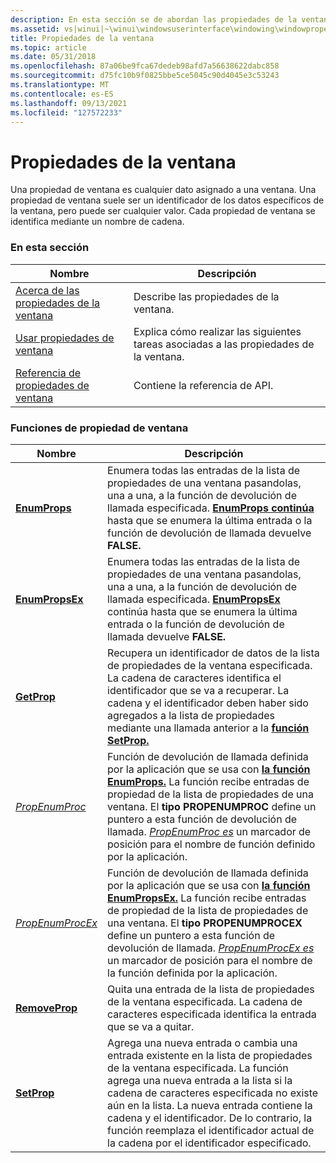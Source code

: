 ```yaml
---
description: En esta sección se de abordan las propiedades de la ventana. Una propiedad de ventana es cualquier dato asignado a una ventana.
ms.assetid: vs|winui|~\winui\windowsuserinterface\windowing\windowproperties.htm
title: Propiedades de la ventana
ms.topic: article
ms.date: 05/31/2018
ms.openlocfilehash: 87a06be9fca67dedeb98afd7a56638622dabc858
ms.sourcegitcommit: d75fc10b9f0825bbe5ce5045c90d4045e3c53243
ms.translationtype: MT
ms.contentlocale: es-ES
ms.lasthandoff: 09/13/2021
ms.locfileid: "127572233"
---
```

# <a name="window-properties"></a>Propiedades de la ventana

Una propiedad de ventana es cualquier dato asignado a una ventana. Una propiedad de ventana suele ser un identificador de los datos específicos de la ventana, pero puede ser cualquier valor. Cada propiedad de ventana se identifica mediante un nombre de cadena.

### <a name="in-this-section"></a>En esta sección



| Nombre                                                       | Descripción                                                                               |
|------------------------------------------------------------|-------------------------------------------------------------------------------------------|
| [Acerca de las propiedades de la ventana](about-window-properties.md)     | Describe las propiedades de la ventana.<br/>                                                   |
| [Usar propiedades de ventana](using-window-properties.md)     | Explica cómo realizar las siguientes tareas asociadas a las propiedades de la ventana.<br/> |
| [Referencia de propiedades de ventana](window-property-reference.md) | Contiene la referencia de API.<br/>                                                    |



 

### <a name="window-property-functions"></a>Funciones de propiedad de ventana



| Nombre                                   | Descripción                                                                                                                                                                                                                                                                                                                                                       |
|----------------------------------------|-------------------------------------------------------------------------------------------------------------------------------------------------------------------------------------------------------------------------------------------------------------------------------------------------------------------------------------------------------------------|
| [**EnumProps**](/windows/win32/api/winuser/nf-winuser-enumpropsa)         | Enumera todas las entradas de la lista de propiedades de una ventana pasandolas, una a una, a la función de devolución de llamada especificada. [**EnumProps continúa**](/windows/win32/api/winuser/nf-winuser-enumpropsa) hasta que se enumera la última entrada o la función de devolución de llamada devuelve **FALSE.**<br/>                                                                                                        |
| [**EnumPropsEx**](/windows/win32/api/winuser/nf-winuser-enumpropsexa)     | Enumera todas las entradas de la lista de propiedades de una ventana pasandolas, una a una, a la función de devolución de llamada especificada. [**EnumPropsEx**](/windows/win32/api/winuser/nf-winuser-enumpropsexa) continúa hasta que se enumera la última entrada o la función de devolución de llamada devuelve **FALSE.** <br/>                                                                                                  |
| [**GetProp**](/windows/win32/api/winuser/nf-winuser-getpropa)             | Recupera un identificador de datos de la lista de propiedades de la ventana especificada. La cadena de caracteres identifica el identificador que se va a recuperar. La cadena y el identificador deben haber sido agregados a la lista de propiedades mediante una llamada anterior a la [**función SetProp.**](/windows/win32/api/winuser/nf-winuser-setpropa) <br/>                                                                                    |
| [*PropEnumProc*](/windows/win32/api/winuser/nc-winuser-propenumproca)     | Función de devolución de llamada definida por la aplicación que se usa con [**la función EnumProps.**](/windows/win32/api/winuser/nf-winuser-enumpropsa) La función recibe entradas de propiedad de la lista de propiedades de una ventana. El **tipo PROPENUMPROC** define un puntero a esta función de devolución de llamada. [*PropEnumProc es*](/windows/win32/api/winuser/nc-winuser-propenumproca) un marcador de posición para el nombre de función definido por la aplicación. <br/>           |
| [*PropEnumProcEx*](/windows/win32/api/winuser/nc-winuser-propenumprocexa) | Función de devolución de llamada definida por la aplicación que se usa con [**la función EnumPropsEx.**](/windows/win32/api/winuser/nf-winuser-enumpropsexa) La función recibe entradas de propiedad de la lista de propiedades de una ventana. El **tipo PROPENUMPROCEX** define un puntero a esta función de devolución de llamada. [*PropEnumProcEx es*](/windows/win32/api/winuser/nc-winuser-propenumprocexa) un marcador de posición para el nombre de la función definida por la aplicación. <br/> |
| [**RemoveProp**](/windows/win32/api/winuser/nf-winuser-removepropa)       | Quita una entrada de la lista de propiedades de la ventana especificada. La cadena de caracteres especificada identifica la entrada que se va a quitar.<br/>                                                                                                                                                                                                                    |
| [**SetProp**](/windows/win32/api/winuser/nf-winuser-setpropa)             | Agrega una nueva entrada o cambia una entrada existente en la lista de propiedades de la ventana especificada. La función agrega una nueva entrada a la lista si la cadena de caracteres especificada no existe aún en la lista. La nueva entrada contiene la cadena y el identificador. De lo contrario, la función reemplaza el identificador actual de la cadena por el identificador especificado. <br/> |



 

 

 
